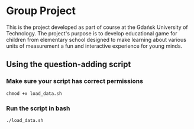 # Group Project 
This is the project developed as part of course at the Gdańsk University of Technology. 
The project's purpose is to develop educational game for children from elementary school designed to make learning about various units of measurement a fun and interactive experience for young minds.
## Using the question-adding script
### Make sure your script has correct permissions
```
chmod +x load_data.sh
```
### Run the script in bash
```
./load_data.sh
```
